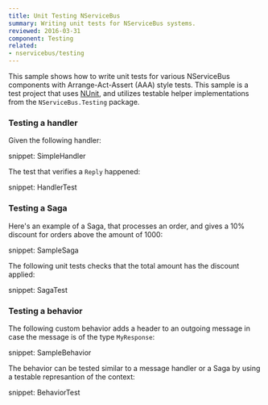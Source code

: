```yaml
---
title: Unit Testing NServiceBus
summary: Writing unit tests for NServiceBus systems.
reviewed: 2016-03-31
component: Testing
related:
- nservicebus/testing
---
```


This sample shows how to write unit tests for various NServiceBus components with Arrange-Act-Assert (AAA) style tests. This sample is a test project that uses [NUnit](http://nunit.org/), and utilizes testable helper implementations from the `NServiceBus.Testing` package.


### Testing a handler

Given the following handler:

snippet: SimpleHandler

The test that verifies a `Reply` happened:

snippet: HandlerTest


### Testing a Saga

Here's an example of a Saga, that processes an order, and gives a 10% discount for orders above the amount of 1000:

snippet: SampleSaga

The following unit tests checks that the total amount has the discount applied:

snippet: SagaTest


### Testing a behavior

The following custom behavior adds a header to an outgoing message in case the message is of the type `MyResponse`:

snippet: SampleBehavior

The behavior can be tested similar to a message handler or a Saga by using a testable represantion of the context:

snippet: BehaviorTest